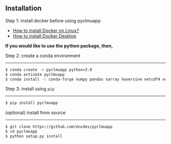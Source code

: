 ## Installation

Step 1: install docker before using pyclmuapp

- [How to install Docker on Linux?](https://envdes.github.io/clmu-app/container/install_docker.html)
- [How to install Docker Desktop](https://www.docker.com/products/docker-desktop/)

**If you would like to use the python package, then,**

Step 2: create a conda environment

---

```bash
$ conda create -n pyclmuapp python=3.9
$ conda activate pyclmuapp
$ conda install -c conda-forge numpy pandas xarray haversine netcdf4 nc-time-axis
```

Step 3: install using `pip`

---

```bash
$ pip install pyclmuapp
```

(optional) install from source

---

```bash
$ git clone https://github.com/envdes/pyclmuapp
$ cd pyclmuapp
$ python setup.py install
```
